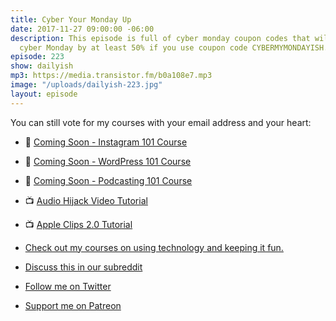 ```yaml
---
title: Cyber Your Monday Up
date: 2017-11-27 09:00:00 -06:00
description: This episode is full of cyber monday coupon codes that will improve your
  cyber Monday by at least 50% if you use coupon code CYBERMYMONDAYISH.
episode: 223
show: dailyish
mp3: https://media.transistor.fm/b0a108e7.mp3
image: "/uploads/dailyish-223.jpg"
layout: episode
---
```


You can still vote for my courses with your email address and your heart:

* 🌅 [Coming Soon - Instagram 101 Course](https://courses.chrisenns.com/instagram-101)
* 📝 [Coming Soon - WordPress 101 Course](https://courses.chrisenns.com/wordpress-101)
* 🎤 [Coming Soon - Podcasting 101 Course](https://courses.chrisenns.com/podcasting-101)

* 📺 [Audio Hijack Video Tutorial](https://www.youtube.com/watch?v=gksxKV85ARU)
* 📺 [Apple Clips 2.0 Tutorial](https://www.youtube.com/watch?v=CzI6L31LEvQ)

* [Check out my courses on using technology and keeping it fun.](https://courses.chrisenns.com)
* [Discuss this in our subreddit](https://www.reddit.com/r/Goodstuff_fm/)
* [Follow me on Twitter](https://www.twitter.com/ichris)
* [Support me on Patreon](https://www.patreon.com/ichris)
